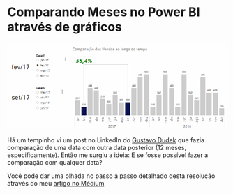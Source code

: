 # Comparando Meses no Power BI através de gráficos

<p align="center"><img src="https://github.com/FerrazThales/ComparacaoMeses/blob/main/comparacao_meses.gif"></p>

Há um tempinho vi um post no LinkedIn do [Gustavo Dudek](https://medium.com/r/?url=https%3A%2F%2Fwww.linkedin.com%2Fposts%2Fgustaw-dudek_analytics-data-ux-activity-7066767855563730944-rfnJ%3Futm_source%3Dshare%26utm_medium%3Dmember_desktop) que fazia comparação de uma data com outra data posterior (12 meses, especificamente). Então me surgiu a ideia: E se fosse possível fazer a comparação com qualquer data?

Você pode dar uma olhada no passo a passo detalhado desta resolução através do meu [artigo no Médium]()
